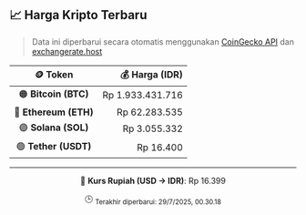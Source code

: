 

<!-- HARGA_KRIPTO -->
## 📈 Harga Kripto Terbaru

> Data ini diperbarui secara otomatis menggunakan [CoinGecko API](https://www.coingecko.com/) dan [exchangerate.host](https://exchangerate.host/)

<div align="center">

| 🪙 Token | 💰 Harga (IDR) |
|:------:|---------------:|
| 🟠 **Bitcoin (BTC)**   | Rp 1.933.431.716 |
| 🔵 **Ethereum (ETH)**  | Rp 62.283.535 |
| 🟣 **Solana (SOL)**    | Rp 3.055.332 |
| 🟢 **Tether (USDT)**   | Rp 16.400 |

---

💱 **Kurs Rupiah (USD → IDR)**: Rp 16.399

🕒 <sub>Terakhir diperbarui: 29/7/2025, 00.30.18</sub>

</div>
<!-- /HARGA_KRIPTO -->